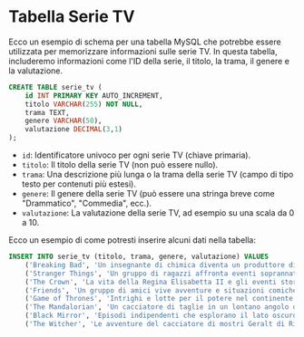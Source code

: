 # Tabella Serie TV

Ecco un esempio di schema per una tabella MySQL che potrebbe essere utilizzata per memorizzare informazioni sulle serie TV. In questa tabella, includeremo informazioni come l'ID della serie, il titolo, la trama, il genere e la valutazione.

```sql
CREATE TABLE serie_tv (
    id INT PRIMARY KEY AUTO_INCREMENT,
    titolo VARCHAR(255) NOT NULL,
    trama TEXT,
    genere VARCHAR(50),
    valutazione DECIMAL(3,1)
);
```

- `id`: Identificatore univoco per ogni serie TV (chiave primaria).
- `titolo`: Il titolo della serie TV (non può essere nullo).
- `trama`: Una descrizione più lunga o la trama della serie TV (campo di tipo testo per contenuti più estesi).
- `genere`: Il genere della serie TV (può essere una stringa breve come "Drammatico", "Commedia", ecc.).
- `valutazione`: La valutazione della serie TV, ad esempio su una scala da 0 a 10.

Ecco un esempio di come potresti inserire alcuni dati nella tabella:

```sql
INSERT INTO serie_tv (titolo, trama, genere, valutazione) VALUES
    ('Breaking Bad', 'Un insegnante di chimica diventa un produttore di metanfetamine per garantire il futuro finanziario della sua famiglia.', 'Drammatico', 9.5),
    ('Stranger Things', 'Un gruppo di ragazzi affronta eventi soprannaturali nella piccola città di Hawkins.', 'Fantascienza', 8.8),
    ('The Crown', 'La vita della Regina Elisabetta II e gli eventi storici che hanno caratterizzato il suo regno.', 'Drammatico', 8.7),
    ('Friends', 'Un gruppo di amici vive avventure e situazioni comiche nella città di New York.', 'Commedia', 8.9),
    ('Game of Thrones', 'Intrighi e lotte per il potere nel continente di Westeros.', 'Fantasy', 9.3),
    ('The Mandalorian', 'Un cacciatore di taglie in un lontano angolo della galassia in un periodo post-Impero.', 'Fantascienza', 8.7),
    ('Black Mirror', 'Episodi indipendenti che esplorano il lato oscuro della tecnologia e della società.', 'Drammatico', 8.8),
    ('The Witcher', 'Le avventure del cacciatore di mostri Geralt di Rivia, della strega Yennefer e della principessa Ciri.', 'Fantasy', 8.6);
```



